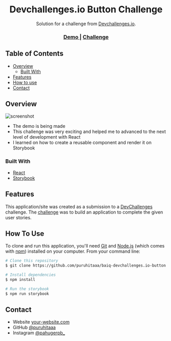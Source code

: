 <!-- Please update value in the {}  -->

<h1 align="center">Devchallenges.io Button Challenge</h1>

<div align="center">
   Solution for a challenge from  <a href="http://devchallenges.io" target="_blank">Devchallenges.io</a>.
</div>

<div align="center">
  <h3>
    <a href="https://{your-demo-link.your-domain}">
      Demo
    </a>
    <span> | </span>
    <a href="https://devchallenges.io/challenges/ohgVTyJCbm5OZyTB2gNY">
      Challenge
    </a>
  </h3>
</div>

<!-- TABLE OF CONTENTS -->

## Table of Contents

- [Overview](#overview)
  - [Built With](#built-with)
- [Features](#features)
- [How to use](#how-to-use)
- [Contact](#contact)

<!-- OVERVIEW -->

## Overview

![screenshot](https://user-images.githubusercontent.com/16707738/92399059-5716eb00-f132-11ea-8b14-bcacdc8ec97b.png)

- The demo is being made
- This challenge was very exciting and helped me to advanced to the next level of development with React
- I learned on how to create a reusable component and render it on Storybook

### Built With

<!-- This section should list any major frameworks that you built your project using. Here are a few examples.-->

- [React](https://reactjs.org/)
- [Storybook](https://storybook.js.org/)

## Features

<!-- List the features of your application or follow the template. Don't share the figma file here :) -->

This application/site was created as a submission to a [DevChallenges](https://devchallenges.io/challenges) challenge. The [challenge](https://devchallenges.io/challenges/ohgVTyJCbm5OZyTB2gNY) was to build an application to complete the given user stories.

## How To Use

<!-- This is an example, please update according to your application -->

To clone and run this application, you'll need [Git](https://git-scm.com) and [Node.js](https://nodejs.org/en/download/) (which comes with [npm](http://npmjs.com)) installed on your computer. From your command line:

```bash
# Clone this repository
$ git clone https://github.com/puruhitaaa/baiq-devchallenges.io-button

# Install dependencies
$ npm install

# Run the storybook
$ npm run storybook
```

## Contact

- Website [your-website.com](https://tinyurl.com/baiq-portfolio-site)
- GitHub [@puruhitaaa](https://github.com/puruhitaaa)
- Instagram [@pahugerpb\_](https://instagram.com/pahugerpb_)
